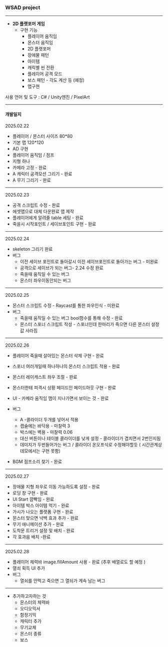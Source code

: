 ### WSAD project
<hr>

* **2D 플랫포머 게임**
  * 구현 기능
    - 플레이어 움직임
    - 몬스터 움직임
    - 2D 플랫포머
    - 장애물 패턴
    - 아이템
    - 캐릭별 씬 전환
    - 플레이어 공격 모드
    - 보스 패턴 - 각도 계산 등 (예정)
    - 맵구현

사용 언어 및 도구 : C# / Unity엔진 / PixelArt

<hr>

#### 개발일지

2025.02.22

* 플레이어 / 몬스터 사이즈 80*80
* 기본 맵 120*120
* AD 구현
* 플레이어 움직임 / 점프
* 지형 하나
* 카메라 고정 - 완료
* A 캐릭터 공격모션 그리기 - 완료
* A 무기 그리기 - 완료
  
--------------------
2025.02.23

* 공격 스크립트 수정 - 완료
* 에셋맵으로 대체 다운완료 맵 제작
* 플레이어에게 알려줄 table 세팅 - 완료
* 죽을시 시작포인트 / 세이브포인트 구현 - 완료


---------
2025.02.24

* skeleton 그리기 완료
* 버그
  * 이전 세이브 포인트로 돌아갈시 이전 세이브포인트로 돌아가는 버그 - 미완료
  * 공격으로 세이브가 되는 버그- 2.24 수정 완료
  * 죽을때 움직일 수 있는 버그
  * 몬스터 좌우이동안되는 버그

-----------------------------------
2025.02.25

* 몬스터 스크립트 수정 - Raycast를 통한 좌우인식 - 미완료
* 버그
  * 죽을때 움직일 수 있는 버그 bool함수를 통해 수정 - 완료
  * 몬스터 스포너 스크립트 작성 - 스포너인데 한마리가 죽으면 다른 몬스터 설정값 사라짐

-----------------------------------------
2025.02.26

* 플레이어 죽을때 살아있는 몬스터 삭제 구현 - 완료
* 스포너 여러개일때 하나하나의 몬스터 스크립트 적용 - 완료
* 몬스터 레이캐스트 좌우 조절 - 완료
* 몬스터한테 피격시 상황 페이드인 페이드아웃 구현 - 완료
* UI - 카메라 움직임 맴이 지나가면서 보이는 것 - 완료
* 버그
  * A -콜라이더 두개를 넣어서 적용
  * 캡슐에는 바닥용 - 마찰력 3
  * 박스에는 벽용 - 마찰력 0.06
  * 대신 버튼이나 테이블 콜라이더를 낮게 설정 - 콜라이더가 겹치면서 2번인지됨
  * 데미지가 두번들어가는 버그 / 콜라이더 온오프식로 수정해야할듯 ( 시간관계상 데모에서는 구현 못함)


 * BGM 점프소리 찾기 - 완료
   
------------------------------------------------------------------
2025.02.27

* 장애물 지형 좌우로 이동 가능하도록 설정 - 완료
* 로딩 창 구현 - 완료
* UI Start 깜빡임 - 완료
* 아이템 박스 아이템 먹기 - 완료
* 가시가 나오는 플랫폼 구현 - 완료
* 몬스터 맞으면 넉백 효과 추가 - 완료
* 무기 애니메이션 추가 - 완료
* 도착문 트리거 설정 및 배치 - 완료
* 각 효과음 배치 -완료

------------------------------------------------------------------
2025.02.28
  
* 플레이어 체력바 image.fillAmount 사용 - 완료 (추후 배열로도 할 예정 )
* 열쇠 획득 UI 추가
* 버그
  * 열쇠를 안먹고 죽으면 그 열쇠가 계속 남는 버그   

-----------------------------------
* 추가하고자하는 것
  * 몬스터의 체력바
  * 오디오믹서
  * 함정기믹
  * 캐릭터 추가
  * 무기교체
  * 몬스터 종류
  * 보스
